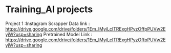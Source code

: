 # Training_AI projects


Project 1 :Instagram Scrapper
Data link : https://drive.google.com/drive/folders/1Em_lMyiLclTRExgHPyzOffpPUVw2EyjW?usp=sharing
Pretrained Model Link : https://drive.google.com/drive/folders/1Em_lMyiLclTRExgHPyzOffpPUVw2EyjW?usp=sharing
